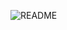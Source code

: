 ![README](https://github.com/drSammyOtia/WEBTESTING_2/assets/131278278/ee488480-6d13-480c-b625-31e66b9b222e)
